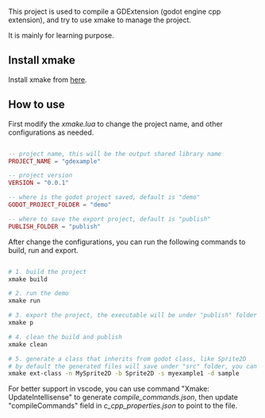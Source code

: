 

This project is used to compile a GDExtension (godot engine cpp extension), and try to use xmake to manage the project.

It is mainly for learning purpose.

## Install xmake

Install xmake from [here](https://xmake.io/#/zh-cn/guide/installation).

## How to use

First modify the *xmake.lua* to change the project name, and other configurations as needed.

```lua

-- project name, this will be the output shared library name
PROJECT_NAME = "gdexample"

-- project version
VERSION = "0.0.1"

-- where is the godot project saved, default is "demo"
GODOT_PROJECT_FOLDER = "demo"

-- where to save the export project, default is "publish"
PUBLISH_FOLDER = "publish"

```

After change the configurations, you can run the following commands to build, run and export.

```sh

# 1. build the project
xmake build

# 2. run the demo
xmake run

# 3. export the project, the executable will be under "publish" folder by default
xmake p

# 4. clean the build and publish
xmake clean

# 5. generate a class that inherits from godot class, like Sprite2D
# by default the generated files will save under "src" folder, you can change it by -d folder/under/src
xmake ext-class -n MySprite2D -b Sprite2D -s myexample1 -d sample

```

For better support in vscode, you can use command "Xmake: UpdateIntellisense" to generate *compile_commands.json*, then update "compileCommands" field in *c_cpp_properties.json* to point to the file.